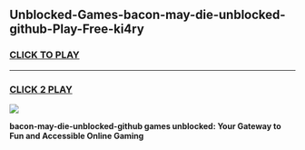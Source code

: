 
## Unblocked-Games-bacon-may-die-unblocked-github-Play-Free-ki4ry
<h3>
<a href="https://premium76.site?title=bacon-may-die-unblocked-github&ref=19M">CLICK TO PLAY</a></h3>
<hr>

<h3>
<a href="https://premium76.site?title=bacon-may-die-unblocked-github&ref=19M">CLICK 2 PLAY</a>
  
</h3>

<a href="https://premium76.site?title=bacon-may-die-unblocked-github&ref=19M"><img src="https://clearcache.store/games.png"></a>


**bacon-may-die-unblocked-github games unblocked: Your Gateway to Fun and Accessible Online Gaming**
